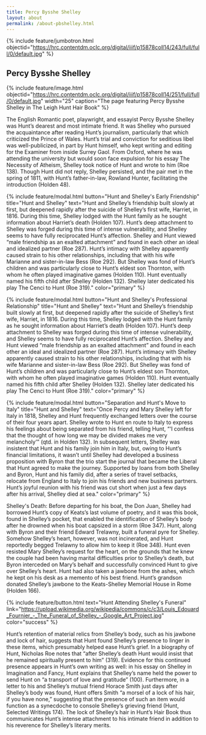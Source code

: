 ```yaml
---
title: Percy Bysshe Shelley
layout: about
permalink: /about-pbshelley.html
---
```

{% include feature/jumbotron.html objectid="https://hrc.contentdm.oclc.org/digital/iiif/p15878coll14/243/full/full/0/default.jpg" %}

## Percy Bysshe Shelley

{% include feature/image.html objectid="https://hrc.contentdm.oclc.org/digital/iiif/p15878coll14/251/full/full/0/default.jpg" width="25" caption="The page featuring Percy Bysshe Shelley in The Leigh Hunt Hair Book" %} 

The English Romantic poet, playwright, and essayist Percy Bysshe Shelley was Hunt’s dearest and most intimate friend. It was Shelley who pursued the acquaintance after reading Hunt’s journalism, particularly that which criticized the Prince of Wales. Hunt’s trial and conviction for seditious libel was well-publicized, in part by Hunt himself, who kept writing and editing for the Examiner from inside Surrey Gaol. From Oxford, where he was attending the university but would soon face expulsion for his essay The Necessity of Atheism, Shelley took notice of Hunt and wrote to him (Roe 138). Though Hunt did not reply, Shelley persisted, and the pair met in the spring of 1811, with Hunt’s father-in-law, Rowland Hunter, facilitating the introduction (Holden 48).

{% include feature/modal.html button="Hunt and Shelley's Early Friendship" title="Hunt and Shelley" text="Hunt and Shelley’s friendship built slowly at first, but deepened rapidly after the suicide of Shelley’s first wife, Harriet, in 1816. During this time, Shelley lodged with the Hunt family as he sought information about Harriet’s death (Holden 107). Hunt’s deep attachment to Shelley was forged during this time of intense vulnerability, and Shelley seems to have fully reciprocated Hunt’s affection. Shelley and Hunt viewed “male friendship as an exalted attachment” and found in each other an ideal and idealized partner (Roe 287). Hunt’s intimacy with Shelley apparently caused strain to his other relationships, including that with his wife Marianne and sister-in-law Bess (Roe 292). But Shelley was fond of Hunt’s children and was particularly close to Hunt’s eldest son Thornton, with whom he often played imaginative games (Holden 110). Hunt eventually named his fifth child after Shelley (Holden 132). Shelley later dedicated his play The Cenci to Hunt (Roe 319)." color="primary" %}

{% include feature/modal.html button="Hunt and Shelley's Professional Relationship" title="Hunt and Shelley" text="Hunt and Shelley’s friendship built slowly at first, but deepened rapidly after the suicide of Shelley’s first wife, Harriet, in 1816. During this time, Shelley lodged with the Hunt family as he sought information about Harriet’s death (Holden 107). Hunt’s deep attachment to Shelley was forged during this time of intense vulnerability, and Shelley seems to have fully reciprocated Hunt’s affection. Shelley and Hunt viewed “male friendship as an exalted attachment” and found in each other an ideal and idealized partner (Roe 287). Hunt’s intimacy with Shelley apparently caused strain to his other relationships, including that with his wife Marianne and sister-in-law Bess (Roe 292). But Shelley was fond of Hunt’s children and was particularly close to Hunt’s eldest son Thornton, with whom he often played imaginative games (Holden 110). Hunt eventually named his fifth child after Shelley (Holden 132). Shelley later dedicated his play The Cenci to Hunt (Roe 319)." color="primary" %}

{% include feature/modal.html button="Separation and Hunt's Move to Italy" title="Hunt and Shelley" text="Once Percy and Mary Shelley left for Italy in 1818, Shelley and Hunt frequently exchanged letters over the course of their four years apart. Shelley wrote to Hunt en route to Italy to express his feelings about being separated from his friend, telling Hunt, “‘I confess that the thought of how long we may be divided makes me very melancholy’” (qtd. in Holden 132). In subsequent letters, Shelley was insistent that Hunt and his family join him in Italy, but, owing to Hunt’s financial limitations, it wasn’t until Shelley had developed a business proposition with Byron that the trio start the journal that became the Liberal that Hunt agreed to make the journey. Supported by loans from both Shelley and Byron, Hunt and his family did, after a series of travel setbacks, relocate from England to Italy to join his friends and new business partners. Hunt’s joyful reunion with his friend was cut short when just a few days after his arrival, Shelley died at sea." color="primary" %}

Shelley's Death: Before departing for his boat, the Don Juan, Shelley had borrowed Hunt’s copy of Keats’s last volume of poetry, and it was this book, found in Shelley’s pocket, that enabled the identification of Shelley’s body after he drowned when his boat capsized in a storm (Roe 347). Hunt, along with Byron and their friend Edward Trelawny, built a funeral pyre for Shelley. Somehow Shelley’s heart, however, was not incinerated, and Hunt reportedly begged Trelawny to allow him to keep it (Roe 348). Hunt even resisted Mary Shelley’s request for the heart, on the grounds that he knew the couple had been having marital difficulties prior to Shelley’s death, but Byron interceded on Mary’s behalf and successfully convinced Hunt to give over Shelley’s heart. Hunt had also taken a jawbone from the ashes, which he kept on his desk as a memento of his best friend. Hunt’s grandson donated Shelley’s jawbone to the Keats-Shelley Memorial House in Rome (Holden 166).

{% include feature/button.html text="Hunt Attending Shelley's Funeral" link="https://upload.wikimedia.org/wikipedia/commons/c/c3/Louis_Edouard_Fournier_-_The_Funeral_of_Shelley_-_Google_Art_Project.jpg" color="success" %}

Hunt’s retention of material relics from Shelley’s body, such as his jawbone and lock of hair, suggests that Hunt found Shelley’s presence to linger in these items, which presumably helped ease Hunt’s grief. In a biography of Hunt, Nicholas Roe notes that “after Shelley’s death Hunt would insist that he remained spiritually present to him” (319). Evidence for this continued presence appears in Hunt’s own writing as well: in his essay on Shelley in Imagination and Fancy, Hunt explains that Shelley’s name held the power to send Hunt on “a transport of love and gratitude” (100). Furthermore, in a letter to his and Shelley’s mutual friend Horace Smith just days after Shelley’s body was found, Hunt offers Smith “a morsel of a lock of his hair, if you have none,” suggesting that the presence of such an item would function as a synecdoche to console Shelley’s grieving friend (Hunt, Selected Writings 174). The lock of Shelley’s hair in Hunt’s Hair Book thus communicates Hunt’s intense attachment to his intimate friend in addition to his reverence for Shelley’s literary merits.

